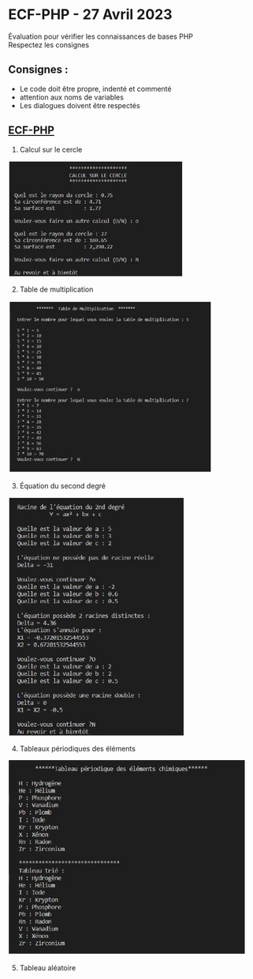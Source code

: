 # ECF-PHP - 27 Avril 2023
Évaluation pour vérifier les connaissances de bases PHP  
Respectez les consignes  
## Consignes :  
* Le code doit être propre, indenté et commenté
* attention aux noms de variables
* Les dialogues doivent être respectés  

## [ECF-PHP](./profile/Doc/ECF-PHP.pdf)&nbsp;&nbsp;  

1. Calcul sur le cercle  

![CalculCercle](./profile/Doc/1.jpg)&nbsp;&nbsp;  

2. Table de multiplication  

![multiplication](./profile/Doc/2.jpg)&nbsp;&nbsp;  

3. Équation du second degré  

![equation](./profile/Doc/3.jpg)&nbsp;&nbsp;  

4. Tableaux périodiques des éléments  

![tableauAsso](./profile/Doc/4.jpg)&nbsp;&nbsp;  

5. Tableau aléatoire
